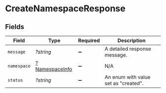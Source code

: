 # CreateNamespaceResponse


## Fields

| Field                                                  | Type                                                   | Required                                               | Description                                            |
| ------------------------------------------------------ | ------------------------------------------------------ | ------------------------------------------------------ | ------------------------------------------------------ |
| `message`                                              | *?string*                                              | :heavy_minus_sign:                                     | A detailed response message.                           |
| `namespace`                                            | [?NamespaceInfo](../../models/shared/NamespaceInfo.md) | :heavy_minus_sign:                                     | N/A                                                    |
| `status`                                               | *?string*                                              | :heavy_minus_sign:                                     | An enum with value set as "created".                   |